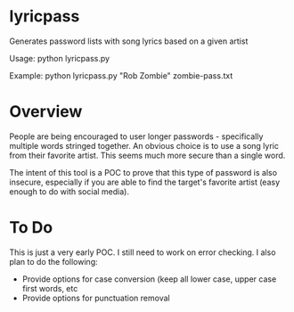# lyricpass
Generates password lists with song lyrics based on a given artist

Usage:
python lyricpass.py <artist name> <output file>

Example:
python lyricpass.py "Rob Zombie" zombie-pass.txt

# Overview
People are being encouraged to user longer passwords - specifically multiple words stringed together.
An obvious choice is to use a song lyric from their favorite artist. This seems much more secure than a single word.

The intent of this tool is a POC to prove that this type of password is also insecure, especially if you are able to
find the target's favorite artist (easy enough to do with social media).

# To Do
This is just a very early POC. I still need to work on error checking. I also plan to do the following:
- Provide options for case conversion (keep all lower case, upper case first words, etc
- Provide options for punctuation removal